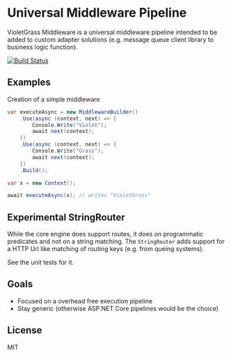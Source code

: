 # Universal Middleware Pipeline

VioletGrass Middleware is a universal middleware pipeline intended to be added to custom adapter solutions (e.g. message queue client library to business logic function).

[![Build Status](https://dev.azure.com/violetgrass/middleware/_apis/build/status/violetgrass.middleware)](https://dev.azure.com/violetgrass/middleware/_build/latest?definitionId=1)

## Examples

Creation of a simple middleware

````csharp
var executeAsync = new MiddlewareBuilder()
    .Use(async (context, next) => {
        Console.Write("Violet"); 
        await next(context); 
    })
    .Use(async (context, next) => {
        Console.Write("Grass"); 
        await next(context); 
    })
    .Build();

var x = new Context();

await executeAsync(x); // writes "VioletGrass"
````

## Experimental StringRouter

While the core engine does support routes, it does on programmatic predicates and not on a string matching. The `StringRouter` adds support for a HTTP Url like matching of routing keys (e.g. from queing systems).

See the unit tests for it.

## Goals

- Focused on a overhead free execution pipeline
- Stay generic (otherwise ASP.NET Core pipelines would be the choice)

## License

MIT
